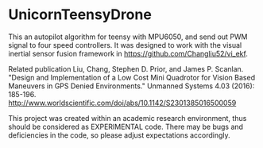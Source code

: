 # UnicornTeensyDrone
This an autopilot algorithm for teensy with MPU6050, and send out PWM signal to four speed controllers. It was designed to work with the visual inertial sensor fusion framework in https://github.com/Changliu52/vi_ekf.

Related publication
    Liu, Chang, Stephen D. Prior, and James P. Scanlan. "Design and Implementation of a Low Cost Mini Quadrotor for Vision Based Maneuvers in GPS Denied Environments." Unmanned Systems 4.03 (2016): 185-196. http://www.worldscientific.com/doi/abs/10.1142/S2301385016500059

This project was created within an academic research environment, thus should be considered as EXPERIMENTAL code. There may be bugs and deficiencies in the code, so please adjust expectations accordingly.